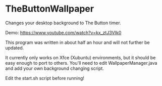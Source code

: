 # TheButtonWallpaper
Changes your desktop background to The Button timer.

Demo: https://www.youtube.com/watch?v=kx_ztJ3VIk0

This program was written in about half an hour and will not further be updated.

It currently only works on Xfce (Xubuntu) environments, but it should be easy enough to port to others.
You'll need to edit WallpaperManager.java and add your own background changing script.

Edit the start.sh script before running!
